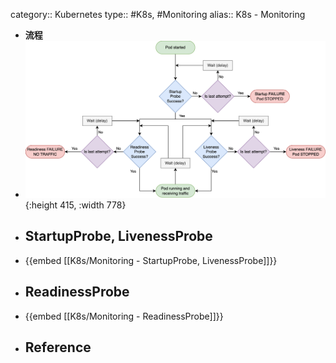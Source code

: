 category:: Kubernetes
type:: #K8s, #Monitoring
alias:: K8s - Monitoring

- **流程**
- ![k8s-monitoring.png](../assets/k8s-monitoring_1703770407343_0.png){:height 415, :width 778}
- ## StartupProbe, LivenessProbe
- {{embed [[K8s/Monitoring - StartupProbe, LivenessProbe]]}}
- ## ReadinessProbe
- {{embed [[K8s/Monitoring - ReadinessProbe]]}}
- ## Reference